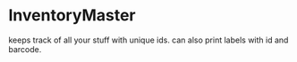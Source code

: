 # InventoryMaster
keeps track of all your stuff with unique ids. can also print labels with id and barcode.
